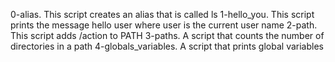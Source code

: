 0-alias. This script creates an alias that is called ls
1-hello_you. This script prints the message hello user where user is the current user name
2-path. This script adds /action to PATH
3-paths. A script that counts the  number of directories in a path
4-globals_variables. A script that prints global variables

